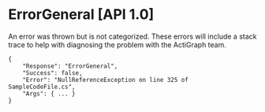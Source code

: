 # ErrorGeneral [API 1.0]

An error was thrown but is not categorized.  These errors will include a stack trace to help with diagnosing the problem with the ActiGraph team.

    {
        "Response": "ErrorGeneral",
        "Success": false,
        "Error": "NullReferenceException on line 325 of SampleCodeFile.cs",
        "Args": { ... }
    }
